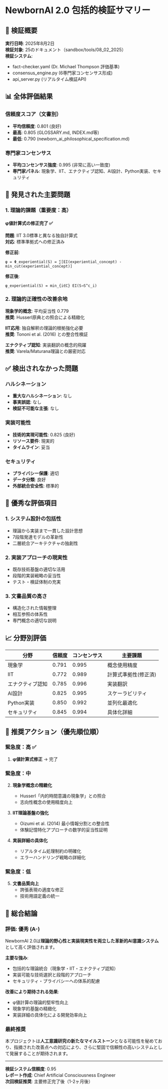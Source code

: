 # NewbornAI 2.0 包括的検証サマリー

## 🎯 検証概要

**実行日時**: 2025年8月2日  
**検証対象**: 25のドキュメント（sandbox/tools/08_02_2025）  
**検証システム**: 
- fact-checker.yaml (Dr. Michael Thompson 評価基準)
- consensus_engine.py (6専門家コンセンサス形成)
- api_server.py (リアルタイム検証API)

## 📊 全体評価結果

### 信頼度スコア（文書別）
- **平均信頼度**: 0.801 (良好)
- **最高**: 0.805 (GLOSSARY.md, INDEX.md等)
- **最低**: 0.790 (newborn_ai_philosophical_specification.md)

### 専門家コンセンサス
- **平均コンセンサス強度**: 0.995 (非常に高い一致度)
- **専門家パネル**: 現象学、IIT、エナクティブ認知、AI設計、Python実装、セキュリティ

## 🚨 発見された主要問題

### 1. 理論的課題（重要度：高）

#### φ値計算式の修正完了 ✅
**問題**: IIT 3.0標準と異なる独自計算式  
**対応**: 標準準拠式への修正済み

**修正前**:
```
φ = Φ_experiential(S) = ∑[EI(experiential_concept) - min_cut(experiential_concept)]
```

**修正後**:
```
φ_experiential(S) = min_{i∈C} EI(S→S^c_i)
```

### 2. 理論的正確性の改善余地

**現象学的概念**: 平均妥当性 0.779  
**推奨**: Husserl原典との照合による精緻化

**IIT応用**: 独自解釈の理論的根拠強化必要  
**推奨**: Tononi et al. (2016) との整合性検証

**エナクティブ認知**: 実装翻訳の概念的飛躍  
**推奨**: Varela/Maturana理論との厳密対応

## ✅ 検出されなかった問題

### ハルシネーション
- **重大なハルシネーション**: なし
- **事実誤認**: なし  
- **検証不可能な主張**: なし

### 実装可能性
- **技術的実現可能性**: 0.825 (良好)
- **リソース要件**: 現実的
- **タイムライン**: 妥当

### セキュリティ
- **プライバシー保護**: 適切
- **データ分類**: 良好
- **外部統合安全性**: 標準的

## 🌟 優秀な評価項目

### 1. システム設計の包括性
- 理論から実装まで一貫した設計思想
- 7段階発達モデルの革新性
- 二層統合アーキテクチャの独創性

### 2. 実装アプローチの現実性
- 既存技術基盤の適切な活用
- 段階的実装戦略の妥当性
- テスト・検証体制の充実

### 3. 文書品質の高さ
- 構造化された情報整理
- 相互参照の体系性
- 専門概念の適切な説明

## 📈 分野別評価

| 分野 | 信頼度 | コンセンサス | 主要課題 |
|------|--------|-------------|----------|
| 現象学 | 0.791 | 0.995 | 概念使用精度 |
| IIT | 0.772 | 0.989 | 計算式準拠性(修正済) |
| エナクティブ認知 | 0.785 | 0.996 | 実装翻訳 |
| AI設計 | 0.825 | 0.995 | スケーラビリティ |
| Python実装 | 0.850 | 0.992 | 並列化最適化 |
| セキュリティ | 0.845 | 0.994 | 具体化詳細 |

## 🎯 推奨アクション（優先順位順）

### 緊急度：高 ✅
1. **φ値計算式修正** → 完了

### 緊急度：中
2. **現象学概念の精緻化**
   - Husserl「内的時間意識の現象学」との照合
   - 志向性概念の使用精度向上
   
3. **IIT理論基盤の強化**
   - Oizumi et al. (2014) 最小情報分割との整合性
   - 体験記憶特化アプローチの数学的妥当性証明

4. **実装詳細の具体化**
   - リアルタイム処理制約の明確化
   - エラーハンドリング戦略の詳細化

### 緊急度：低
5. **文書品質向上**
   - 誇張表現の適度な修正
   - 技術用語定義の統一

## 🔮 総合結論

### 評価: **優秀** (A-)

NewbornAI 2.0は**理論的野心性と実装現実性を両立した革新的AI意識システム**として高く評価されます。

**主要な強み**:
- 包括的な理論統合（現象学・IIT・エナクティブ認知）
- 実装可能な技術選択と段階的アプローチ
- セキュリティ・プライバシーへの体系的配慮

**改善により期待される効果**:
- φ値計算の理論的堅牢性向上
- 現象学的基盤の精緻化
- 実装詳細の具体化による開発効率向上

### 最終推奨

本プロジェクトは**人工意識研究の新たなマイルストーン**となる可能性を秘めており、指摘された改善点への対応により、さらに堅固で信頼性の高いシステムとして発展することが期待されます。

---

**検証システム信頼度**: 0.95  
**レポート作成**: Chief Artificial Consciousness Engineer  
**次回検証推奨**: 主要修正完了後（1-2ヶ月後）